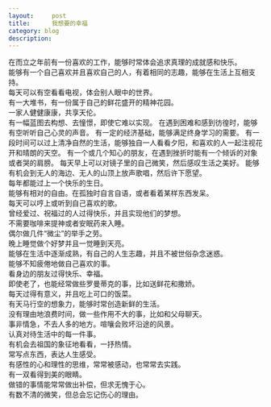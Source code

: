 ```yaml
---
layout:     post
title:      我想要的幸福
category: blog
description: 
---
```



在而立之年前有一份喜欢的工作，能够时常体会追求真理的成就感和快乐。  
能够有一个自己喜欢并且喜欢自己的人，有着相同的志趣，能够在生活上互相支持。    
每天可以有空看看电视，体会别人眼中的世界。    
有一大堆书，有一份属于自己的鲜花盛开的精神花园。    
一家人健健康康，共享天伦。    
有一幅蓝图去构想、去憧憬，即使它难以实现。
在遇到困难和感到彷徨时，能够有空听听自己心灵的声音。
有一定的经济基础，能够满足终身学习的需要。
有一段时间可以过上清净自然的生活，能够独自一人看看夕阳，和喜欢的人一起注视花开和晴朗的天空。
有一个或几个知心的朋友，在遇到挫折时能有一个倾诉的对象或者哭的肩膀。
每天早上可以对镜子里的自己微笑，然后感叹生活之美好。
能够有机会到无人的海边、无人的山顶上放声歌唱，然后许下愿望。  
每年都能过上一个快乐的生日。    
能够有相对的自由。在孤独时自言自语，或者看着某样东西发呆。   
每天可以哼上或听到自己喜欢的歌。  
曾经爱过、祝福过的人过得快乐，并且实现他们的梦想。    
不需要咖啡来提神或者安眠药来入睡。   
偶尔做几件“微尘”的举手之劳。    
晚上睡觉做个好梦并且一觉睡到天亮。    
能够在生活中逐渐成熟，有自己的人生志趣，并且不被世俗杂念迷惑。    
能够不知疲倦地做自己喜欢的事。   
看身边的朋友过得快乐、幸福。   
即使老了，也能经常做些罗曼蒂克的事，比如送鲜花和撒娇。   
每天过得有意义，并且吃上可口的饭菜。   
有天马行空的想象力，能够时常创造新鲜的生活。   
没有理由地浪费时间，做一些作用不大的事，比如和父母聊天。   
事非情急，不去人多的地方。喧嚷会败坏沿途的风景。  
认真对待生活中的每一件事。  
有机会去祖国的象征地看看，一抒热情。  
常写点东西，表达人生感受。  
有感性的心和理性的思维，常常被感动，也常常去实践。  
有一双看得到美的眼睛。  
做错的事情能常常做出补偿，但求无愧于心。  
有数不清的微笑，但总会忘记伤心的理由。  
